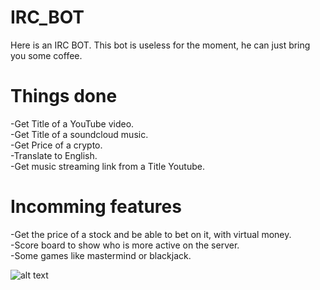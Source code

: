 # IRC_BOT
Here is an IRC BOT. 
This bot is useless for the moment, he can just bring you some coffee.

# Things done
-Get Title of a YouTube video.  
-Get Title of a soundcloud music.  
-Get Price of a crypto.   
-Translate to English.   
-Get music streaming link from a Title Youtube.  

# Incomming features
-Get the price of a stock and be able to bet on it, with virtual money.   
-Score board to show who is more active on the server.  
-Some games like mastermind or blackjack.   

![alt text](https://ibb.co/j4ChSLC)
